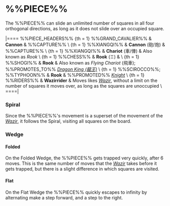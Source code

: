 # %%PIECE%%

The %%PIECE%% can slide an unlimited number of squares in all
four orthogonal directions, as long as it does not slide over an
occupied square.


|====
%%PIECE_HEADERS%%
{th = 1} %%GRAND_CAVALIER%%
       & **Cannon**
       & %%CAPTURE%% \\
{th = 1} %%XIANGQI%%
       & **Cannon** (&#x7832;/&#x70AE;)
       & %%CAPTURE%% \\
{th = 1} %%XIANGQI%%
       & **Chariot** (&#x8ECA;/&#x4FE5;)
       & Also known as *Rook* \\
{th = 1} %%CHESS%%
       & **Rook** (&#x2656;)
       & \\
{th = 1} %%SHOGI%%
       & **Rook**
       & Also known as *Flying Chariot* (&#x98db;&#x8eca;);
         %%PROMOTES_TO%% [*Dragon King (&#x9f8d;&#x738b;)*](dragon_king.html) \\
{th = 1} %%SCIROCCO%%; %%TYPHOON%%
       & **Rook**
       & %%PROMOTED%% [*Knight*](knight.html) \\
{th = 1} %%RIDERS%%
       & **Wazirrider**
       & Moves likes [*Wazir*](wazir.html), without a limit on the number
         of squares it moves over, as long as the squares are unoccupied \\
====|

### Spiral

Since the %%PIECE%%'s movement is a superset of the movement of the
[*Wazir*](wazir.html), it follows the Spiral, visiting all squares
on the board.

### Wedge

#### Folded

On the Folded Wedge, the %%PIECE%% gets trapped very quickly, after 6 moves.
This is the same number of moves that the [*Wazir*](wazir.html) takes before
it gets trapped, but there is a slight difference in which squares
are visited.

#### Flat

On the Flat Wedge the %%PIECE%% quickly escapes to infinity by alternating make 
a step forward, and a step to the right.
